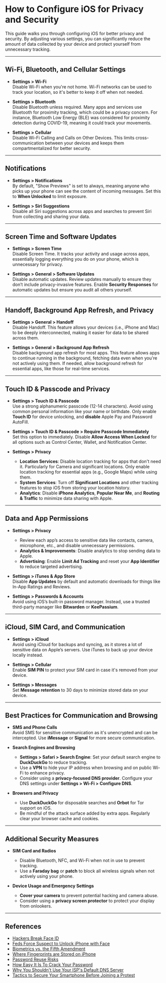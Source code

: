 # How to Configure iOS for Privacy and Security

This guide walks you through configuring iOS for better privacy and security. By adjusting various settings, you can significantly reduce the amount of data collected by your device and protect yourself from unnecessary tracking.

---

## Wi-Fi, Bluetooth, and Cellular Settings

- **Settings > Wi-Fi**  
  Disable Wi-Fi when you're not home. Wi-Fi networks can be used to track your location, so it's better to keep it off when not needed.

- **Settings > Bluetooth**  
  Disable Bluetooth unless required. Many apps and services use Bluetooth for proximity tracking, which could be a privacy concern. For instance, Bluetooth Low Energy (BLE) was considered for proximity detection during COVID-19, meaning it could track your movements.

- **Settings > Cellular**  
  Disable Wi-Fi Calling and Calls on Other Devices. This limits cross-communication between your devices and keeps them compartmentalized for better security.

---

## Notifications

- **Settings > Notifications**  
  By default, "Show Previews" is set to always, meaning anyone who picks up your phone can see the content of incoming messages. Set this to **When Unlocked** to limit exposure.

- **Settings > Siri Suggestions**  
  Disable all Siri suggestions across apps and searches to prevent Siri from collecting and sharing your data.

---

## Screen Time and Software Updates

- **Settings > Screen Time**  
  Disable Screen Time. It tracks your activity and usage across apps, essentially logging everything you do on your phone, which is unnecessary for privacy.

- **Settings > General > Software Updates**  
  Disable automatic updates. Review updates manually to ensure they don’t include privacy-invasive features. Enable **Security Responses** for automatic updates but ensure you audit all others yourself.

---

## Handoff, Background App Refresh, and Privacy

- **Settings > General > Handoff**  
  Disable Handoff. This feature allows your devices (i.e., iPhone and Mac) to be deeply interconnected, making it easier for data to be shared across them.

- **Settings > General > Background App Refresh**  
  Disable background app refresh for most apps. This feature allows apps to continue running in the background, fetching data even when you're not actively using them. If needed, allow background refresh for essential apps, like those for real-time services.

---

## Touch ID & Passcode and Privacy

- **Settings > Touch ID & Passcode**  
  Use a strong alphanumeric passcode (12-14 characters). Avoid using common personal information like your name or birthdate. Only enable **Touch ID** for device unlocking, and **disable** Apple Pay and Password AutoFill.

- **Settings > Touch ID & Passcode > Require Passcode Immediately**  
  Set this option to immediately. Disable **Allow Access When Locked** for all options such as Control Center, Wallet, and Notification Center.

- **Settings > Privacy**  
  - **Location Services**: Disable location tracking for apps that don't need it. Particularly for Camera and significant locations. Only enable location tracking for essential apps (e.g., Google Maps) while using them.
  - **System Services**: Turn off **Significant Locations** and other tracking features to stop iOS from storing your location history.
  - **Analytics**: Disable **iPhone Analytics**, **Popular Near Me**, and **Routing & Traffic** to minimize data sharing with Apple.

---

## Data and App Permissions

- **Settings > Privacy**  
  - Review each app’s access to sensitive data like contacts, camera, microphone, etc., and disable unnecessary permissions.
  - **Analytics & Improvements**: Disable analytics to stop sending data to Apple.
  - **Advertising**: Enable **Limit Ad Tracking** and reset your **App Identifier** to reduce targeted advertising.

- **Settings > iTunes & App Store**  
  Disable **App Updates** by default and automatic downloads for things like In-App Ratings and Reviews.

- **Settings > Passwords & Accounts**  
  Avoid using iOS’s built-in password manager. Instead, use a trusted third-party manager like **Bitwarden** or **KeePassium**.

---

## iCloud, SIM Card, and Communication

- **Settings > iCloud**  
  Avoid using iCloud for backups and syncing, as it stores a lot of sensitive data on Apple’s servers. Use iTunes to back up your device locally instead.

- **Settings > Cellular**  
  Enable **SIM PIN** to protect your SIM card in case it's removed from your device.

- **Settings > Messages**  
  Set **Message retention** to 30 days to minimize stored data on your device.

---

## Best Practices for Communication and Browsing

- **SMS and Phone Calls**  
  Avoid SMS for sensitive communication as it's unencrypted and can be intercepted. Use **iMessage** or **Signal** for more secure communication.

- **Search Engines and Browsing**  
  - **Settings > Safari > Search Engine**: Set your default search engine to **DuckDuckGo** to reduce tracking.
  - Use a **VPN** to hide your IP address when browsing and on public Wi-Fi to enhance privacy.
  - Consider using a **privacy-focused DNS provider**. Configure your DNS settings under **Settings > Wi-Fi > Configure DNS**.
  
- **Browsers and Privacy**  
  - Use **DuckDuckGo** for disposable searches and **Orbot** for Tor support on iOS.
  - Be mindful of the attack surface added by extra apps. Regularly clear your browser cache and cookies.

---

## Additional Security Measures

- **SIM Card and Radios**  
  - Disable Bluetooth, NFC, and Wi-Fi when not in use to prevent tracking.
  - Use a **Faraday bag** or **patch** to block all wireless signals when not actively using your phone.

- **Device Usage and Emergency Settings**  
  - **Cover your camera** to prevent potential hacking and camera abuse.
  - Consider using a **privacy screen protector** to protect your display from onlookers.

---

## References

- [Hackers Break Face ID](https://www.wired.com/story/hackers-say-broke-face-id-security/)
- [Feds Force Suspect to Unlock iPhone with Face](https://www.forbes.com/sites/thomasbrewster/2018/09/30/feds-force-suspect-to-unlock-apple-iphone-x-with-their-face/)
- [Biometrics vs. the Fifth Amendment](https://slate.com/technology/2019/01/fifth-amendment-biometrics-fingerprint-search-warrant-ruling.html)
- [Where Fingerprints are Stored on iPhone](https://medium.com/@paulsoham/where-does-my-finger-print-get-stored-in-iphone-b98f1fbe6567)
- [Password Reuse Risks](https://cybernews.com/security/password-reuse-and-the-problems-that-come-with-it/)
- [How Easy It Is To Crack Your Password](https://www.youtube.com/watch?v=K-96JmC2AkE)
- [Why You Shouldn't Use Your ISP's Default DNS Server](https://www.howtogeek.com/664608/why-you-shouldnt-be-using-your-isps-default-dns-server/)
- [Tactics to Secure Your Smartphone Before Joining a Protest](https://www.amnesty.org/en/latest/campaigns/2020/06/tactics-to-secure-phone-before-a-protest/)
